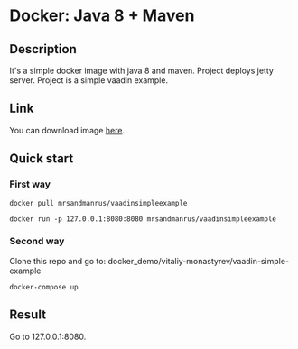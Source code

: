 # Docker: Java 8 + Maven

## Description

It's a simple docker image with java 8 and maven. Project deploys jetty server. Project is a simple vaadin example.

## Link
You can download image [here](https://hub.docker.com/r/mrsandmanrus/vaadinsimpleexample/).

## Quick start

### First way
`docker pull mrsandmanrus/vaadinsimpleexample`

`docker run -p 127.0.0.1:8080:8080 mrsandmanrus/vaadinsimpleexample`

### Second way
Clone this repo and go to: docker_demo/vitaliy-monastyrev/vaadin-simple-example

`docker-compose up`

## Result
Go to 127.0.0.1:8080.
